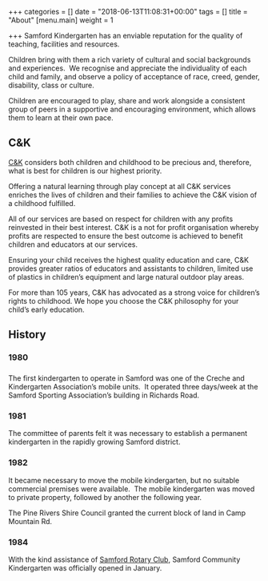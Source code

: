 +++
categories = []
date = "2018-06-13T11:08:31+00:00"
tags = []
title = "About"
[menu.main]
weight = 1

+++
Samford Kindergarten has an enviable reputation for the quality of teaching, facilities and resources.

Children bring with them a rich variety of cultural and social backgrounds and experiences.  We recognise and appreciate the individuality of each child and family, and observe a policy of acceptance of race, creed, gender, disability, class or culture.

Children are encouraged to play, share and work alongside a consistent group of peers in a supportive and encouraging environment, which allows them to learn at their own pace.

## C&K

[C&K](http://www.candk.asn.au/) considers both children and childhood to be precious and, therefore, what is best for children is our highest priority.

Offering a natural learning through play concept at all C&K services enriches the lives of children and their families to achieve the C&K vision of a childhood fulfilled.

All of our services are based on respect for children with any profits reinvested in their best interest. C&K is a not for profit organisation whereby profits are respected to ensure the best outcome is achieved to benefit children and educators at our services.

Ensuring your child receives the highest quality education and care, C&K provides greater ratios of educators and assistants to children, limited use of plastics in children’s equipment and large natural outdoor play areas.

For more than 105 years, C&K has advocated as a strong voice for children’s rights to childhood. We hope you choose the C&K philosophy for your child’s early education.

## History

### 1980

### 

The first kindergarten to operate in Samford was one of the Creche and Kindergarten Association’s mobile units.  It operated three days/week at the Samford Sporting Association’s building in Richards Road.

### 1981

The committee of parents felt it was necessary to establish a permanent kindergarten in the rapidly growing Samford district.

### 1982

It became necessary to move the mobile kindergarten, but no suitable commercial premises were available.  The mobile kindergarten was moved to private property, followed by another the following year.

The Pine Rivers Shire Council granted the current block of land in Camp Mountain Rd.

### 1984

With the kind assistance of [Samford Rotary Club](http://www.samfordrotary.org.au/), Samford Community Kindergarten was officially opened in January.
